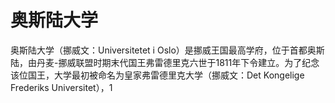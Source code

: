 # 奥斯陆大学

奥斯陆大学（挪威文：Universitetet i Oslo）是挪威王国最高学府，位于首都奥斯陆，由丹麦-挪威联盟时期末代国王弗雷德里克六世于1811年下令建立。为了纪念该位国王，大学最初被命名为皇家弗雷德里克大学（挪威文：Det Kongelige Frederiks Universitet），1